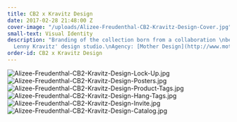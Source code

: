 ```yaml
---
title: CB2 x Kravitz Design
date: 2017-02-28 21:48:00 Z
cover-image: "/uploads/Alizee-Freudenthal-CB2-Kravitz-Design-Cover.jpg"
small-text: Visual Identity
description: "Branding of the collection born from a collaboration \nbetween CB2 and
  Lenny Kravitz' design studio.\nAgency: [Mother Design](http://www.motherdesign.com)."
order-id: CB2 x Kravitz Design
---
```


![Alizee-Freudenthal-CB2-Kravitz-Design-Lock-Up.jpg](/uploads/Alizee-Freudenthal-CB2-Kravitz-Design-Lock-Up.jpg)![Alizee-Freudenthal-CB2-Kravitz-Design-Posters.jpg](/uploads/Alizee-Freudenthal-CB2-Kravitz-Design-Posters.jpg)![Alizee-Freudenthal-CB2-Kravitz-Design-Product-Tags.jpg](/uploads/Alizee-Freudenthal-CB2-Kravitz-Design-Product-Tags.jpg)![Alizee-Freudenthal-CB2-Kravitz-Design-Hang-Tags.jpg](/uploads/Alizee-Freudenthal-CB2-Kravitz-Design-Hang-Tags.jpg)![Alizee-Freudenthal-CB2-Kravitz-Design-Invite.jpg](/uploads/Alizee-Freudenthal-CB2-Kravitz-Design-Invite.jpg)![Alizee-Freudenthal-CB2-Kravitz-Design-Catalog.jpg](/uploads/Alizee-Freudenthal-CB2-Kravitz-Design-Catalog.jpg)
